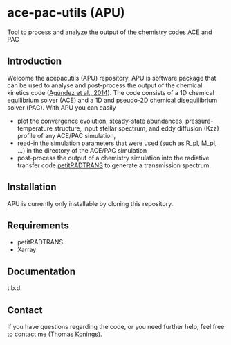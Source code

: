 # ace-pac-utils (APU)
Tool to process and analyze the output of the chemistry codes ACE and PAC

## Introduction

Welcome the acepacutils (APU) repository. APU is software package that can be used to analyse and post-process the output of the chemical kinetics code ([Agúndez et al., 2014](https://www.aanda.org/articles/aa/full_html/2014/04/aa22895-13/aa22895-13.html)). The code consists of a 1D chemical equilibrium solver (ACE) and a 1D and pseudo-2D chemical disequilibrium solver (PAC). With APU you can easily
- plot the convergence evolution, steady-state abundances, pressure-temperature structure, input stellar spectrum, and eddy diffusion (Kzz) profile of any ACE/PAC simulation,  
- read-in the simulation parameters that were used (such as R_pl, M_pl, ...) in the directory of the ACE/PAC simulation
- post-process the output of a chemistry simulation into the radiative transfer code [petitRADTRANS](https://gitlab.com/mauricemolli/petitRADTRANS) to generate a transmission spectrum.


## Installation
APU is currently only installable by cloning this repository.

## Requirements 
- petitRADTRANS
- Xarray

## Documentation
t.b.d.

## Contact

If you have questions regarding the code, or you need further help, feel free to contact me ([Thomas Konings](thomaskonings.github.io)).
